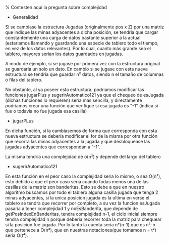 ﻿% Contesten aquí la pregunta sobre complejidad

- Generalidad

Si se cambiase la estructura Jugadas (originalmente pos x Z) por una matriz que indique
las minas adyacentes a dicha posición, se tendria que cargar constantemente una carga de datos bastante superior
a la actual (estariamos llamando y guardando una especie de tablero todo el tiempo, en vez de los datos relevantes). Por
lo cual, cuanto más grande sea el tablero, mayores serían los datos guardados en jugadas.

A modo de ejemplo, si se jugase por primera vez con la estructura original se guardaria un solo un dato. 
En cambio si se jugase con esta nueva estructura se tendria que guardar n² datos, siendo n
el tamaño de columnas o filas del tablero.

No obstante, al ya poseer esta estructura, podriamos modificar las funciones jugarPlus y sugerirAutomatico121 ya que el
chequeo de esJugada (dichas funciones lo requieren) sería más sencilla, y directamente podriamos crear una función que verifique 
si esa jugada es "-1" (indica si fue o todavia no fue jugada esa casilla)

- jugarPLus

En dicha función, si la cambiasemos de forma que corresponda con esta  nueva estructura se debería modificar el for de la misma por
otra función que recorra las minas adyacentes a la jugada y que desbloquease las jugadas adyacentes que correspondan a "-1".

La misma tendria una complejidad de o(n²) y depende del largo del tablero


- sugerirAutomatico121

En esta función en el peor caso la complejidad seria lo mismo, o sea O(n²), esto debido a que el peor caso seria cuando todas menos una de las casillas de la matriz son banderitas. Esto se debe a que en nuestro algoritmo buscamos por todo el tablero alguna casilla jugada que tenga 2 minas adyacentes, si la unica posicion jugada es la ultima en verse el tablero se tendra que recorrer por completo, a su vez la funcion esJugada pasaria a tener complejidad 1 y noEsBanderita, que depende de getPosIndexEnBanderitas, tendra complejidad n-1, el ciclo inicial siempre tendra complejidad n porque deberia recorrer toda la matriz para chequear si la posicion fue jugada. Por lo tanto la cuenta seria n*(n-1) que es n²-n que pertenece a O(n²), que en nuestras notaciones(que tomamos n = t²) seria O(t⁴). 

